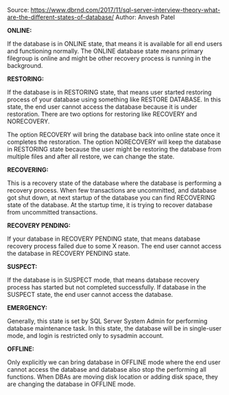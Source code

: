 Source: https://www.dbrnd.com/2017/11/sql-server-interview-theory-what-are-the-different-states-of-database/
Author: Anvesh Patel

**ONLINE:**

If the database is in ONLINE state, that means it is available for all end users and functioning normally. 
The ONLINE database state means primary filegroup is online and might be other recovery process is running in the background.

**RESTORING:**

If the database is in RESTORING state, that means user started restoring process of your database using something like 
RESTORE DATABASE. In this state, the end user cannot access the database because it is under restoration. There are two 
options for restoring like RECOVERY and NORECOVERY.

The option RECOVERY will bring the database back into online state once it completes the restoration. The option NORECOVERY 
will keep the database in RESTORING state because the user might be restoring the database from multiple files and after all 
restore, we can change the state.

**RECOVERING:**

This is a recovery state of the database where the database is performing a recovery process. When few transactions are 
uncommitted, and database got shut down, at next startup of the database you can find RECOVERING state of the database.
At the startup time, it is trying to recover database from uncommitted transactions.

**RECOVERY PENDING:**

If your database in RECOVERY PENDING state, that means database recovery process failed due to some X reason. The end user 
cannot access the database in RECOVERY PENDING state.

**SUSPECT:** 

If the database is in SUSPECT mode, that means database recovery process has started but not completed successfully. If 
database in the SUSPECT state, the end user cannot access the database.

**EMERGENCY:**

Generally, this state is set by SQL Server System Admin for performing database maintenance task. In this state, the 
database will be in single-user mode, and login is restricted only to sysadmin account.

**OFFLINE:**

Only explicitly we can bring database in OFFLINE mode where the end user cannot access the database and database also stop 
the performing all functions. When DBAs are moving disk location or adding disk space, they are changing the database in 
OFFLINE mode.
